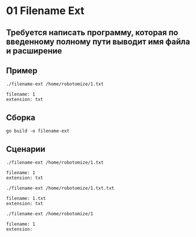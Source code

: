 # 01 Filename Ext

## Требуется написать программу, которая по введенному полному пути выводит имя файла и расширение

## Пример
```shell
./filename-ext /home/robotomize/1.txt
```
```shell
filename: 1
extension: txt
```

## Сборка
```shell
go build -o filename-ext
```

## Сценарии

```shell
./filename-ext /home/robotomize/1.txt

filename: 1
extension: txt
```

```shell
./filename-ext /home/robotomize/1.txt.txt

filename: 1.txt
extension: txt
```

```shell
./filename-ext /home/robotomize/1

filename: 1
extension:
```